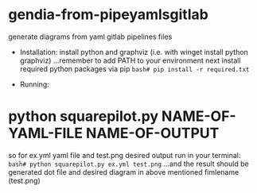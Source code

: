 # gendia-from-pipeyamlsgitlab
generate diagrams from yaml gitlab pipelines files
- Installation:
install python and graphviz (i.e. with winget install python graphviz)
...remember to add PATH to your environment
next
install required python packages via pip
```bash# pip install -r required.txt```

- Running:
# python squarepilot.py NAME-OF-YAML-FILE NAME-OF-OUTPUT
so for ex.yml yaml file and test.png desired output run in your terminal:
```bash# python squarepilot.py ex.yml test.png```
...and the result should be generated dot file and desired diagram in above mentioned fimlename (test.png)

